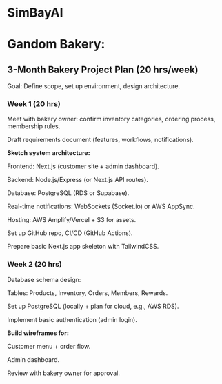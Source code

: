 # SimBayAI

# Gandom Bakery:
 
 ## 3-Month Bakery Project Plan (20 hrs/week)
 Goal: Define scope, set up environment, design architecture.

### Week 1 (20 hrs)

Meet with bakery owner: confirm inventory categories, ordering process, membership rules.

Draft requirements document (features, workflows, notifications).


**Sketch system architecture:**

Frontend: Next.js (customer site + admin dashboard).

Backend: Node.js/Express (or Next.js API routes).

Database: PostgreSQL (RDS or Supabase).

Real-time notifications: WebSockets (Socket.io) or AWS AppSync.

Hosting: AWS Amplify/Vercel + S3 for assets.

Set up GitHub repo, CI/CD (GitHub Actions).

Prepare basic Next.js app skeleton with TailwindCSS.

### Week 2 (20 hrs)

Database schema design:

Tables: Products, Inventory, Orders, Members, Rewards.

Set up PostgreSQL (locally + plan for cloud, e.g., AWS RDS).

Implement basic authentication (admin login).

**Build wireframes for:**

Customer menu + order flow.

Admin dashboard.

Review with bakery owner for approval.
